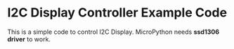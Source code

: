 # I2C Display Controller Example Code #

This is a simple code to control I2C Display. MicroPython needs **ssd1306 driver** to work. 
